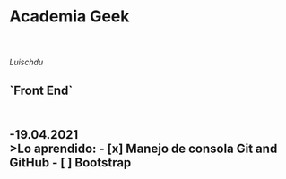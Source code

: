 # Academia Geek <h1>
<br>*Luischdu*<br>
<h2>`Front End`<h2>
<br>-19.04.2021 <br>
>Lo aprendido:
- [x] Manejo de consola Git and GitHub
- [ ] Bootstrap
